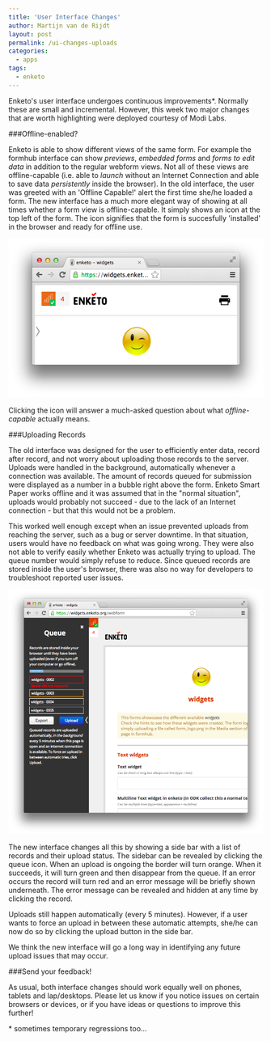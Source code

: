 ```yaml
---
title: 'User Interface Changes'
author: Martijn van de Rijdt
layout: post
permalink: /ui-changes-uploads
categories:
  - apps
tags:
  - enketo
---
```


Enketo's user interface undergoes continuous improvements\*. Normally these are small and incremental. However, this week two major changes that are worth highlighting were deployed courtesy of Modi Labs.

###Offline-enabled?

Enketo is able to show different views of the same form. For example the formhub interface can show _previews_, _embedded forms_ and _forms to edit data_ in addition to the regular webform views. Not all of these views are offline-capable (i.e. able to _launch_ without an Internet Connection and able to save data _persistently_ inside the browser). In the old interface, the user was greeted with an 'Offline Capable!' alert the first time she/he loaded a form. The new interface has a much more elegant way of showing at all times whether a form view is offline-capable. It simply shows an icon at the top left of the form. The icon signifies that the form is succesfully 'installed' in the browser and ready for offline use. 

![new record upload interface](../files/2013/10/offline_icon.png)

Clicking the icon will answer a much-asked question about what _offline-capable_ actually means.



###Uploading Records

The old interface was designed for the user to efficiently enter data, record after record, and not worry about uploading those records to the server. Uploads were handled in the background, automatically whenever a connection was available. The amount of records queued for submission were displayed as a number in a bubble right above the form. Enketo Smart Paper works offline and it was assumed that in the "normal situation", uploads would probably not succeed - due to the lack of an Internet connection - but that this would not be a problem. 

This worked well enough except when an issue prevented uploads from reaching the server, such as a bug or server downtime. In that situation, users would have no feedback on what was going wrong. They were also not able to verify easily whether Enketo was actually trying to upload. The queue number would simply refuse to reduce. Since queued records are stored inside the user's browser, there was also no way for developers to troubleshoot reported user issues.

![new record upload interface](../files/2013/10/upload_gui.png)

The new interface changes all this by showing a side bar with a list of records and their upload status. The sidebar can be revealed by clicking the queue icon. When an upload is ongoing the border will turn orange. When it succeeds, it will turn green and then disappear from the queue. If an error occurs the record will turn red and an error message will be briefly shown underneath. The error message can be revealed and hidden at any time by clicking the record.

Uploads still happen automatically (every 5 minutes). However, if a user wants to force an upload in between these automatic attempts, she/he can now do so by clicking the upload button in the side bar. 

We think the new interface will go a long way in identifying any future upload issues that may occur. 


###Send your feedback!

As usual, both interface changes should work equally well on phones, tablets and lap/desktops. Please let us know if you notice issues on certain browsers or devices, or if you have ideas or questions to improve this further!

\* sometimes temporary regressions too…